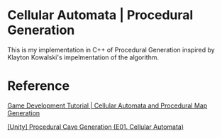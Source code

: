 # Cellular Automata | Procedural Generation

This is my implementation in C++ of Procedural Generation inspired by Klayton Kowalski's impelmentation of the algorithm.

# Reference

[Game Development Tutorial | Cellular Automata and Procedural Map Generation](https://youtu.be/slTEz6555Ts)

[\[Unity\] Procedural Cave Generation (E01. Cellular Automata)](https://www.youtube.com/watch?v=v7yyZZjF1z4&pp=ygUrcHJvY2VkdXJhbCBnZW5lcmF0aW9uIHVuaXR5IHNlYmFzdGlhbiBsYWd1ZQ%3D%3D)
